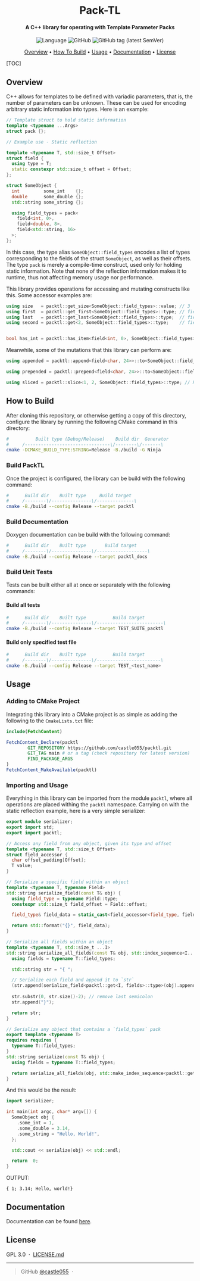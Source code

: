
<h1 align="center">
  Pack-TL
</h1>

<h4 align="center">A C++ library for operating with Template Parameter Packs</h4>

<p align="center">
<img alt="Language" src="https://img.shields.io/badge/LANG-C%2B%2B-blue?&style=for-the-badge&logo=c%2B%2B&logoColor=blue">
<img alt="GitHub" src="https://img.shields.io/github/license/castle055/packtl?style=for-the-badge">
<img alt="GitHub tag (latest SemVer)" src="https://img.shields.io/github/v/tag/castle055/packtl?color=%23fcae1e&label=latest&sort=semver&style=for-the-badge">
</p>

<p align="center">
  <a href="#overview">Overview</a> •
  <a href="#how-to-build">How To Build</a> •
  <a href="#usage">Usage</a> •
  <a href="#documentation">Documentation</a> •
  <a href="#license">License</a>
</p>

[TOC]

## Overview

C++ allows for templates to be defined with variadic parameters, that is, the number of parameters can be unknown. These can be used for encoding arbitrary static information into types. Here is an example:

```cpp
// Template struct to hold static information
template <typename ...Args>
struct pack {};

// Example use - Static reflection

template <typename T, std::size_t Offset>
struct field {
  using type = T;
  static constexpr std::size_t offset = Offset;
};

struct SomeObject {
  int         some_int    {};
  double      some_double {};
  std::string some_string {};

  using field_types = pack<
    field<int, 0>,
    field<double, 8>,
    field<std::string, 16>
  >;
};
```

In this case, the type alias `SomeObject::field_types` encodes a list of types corresponding to the fields of the struct `SomeObject`, as well as their offsets. The type `pack` is merely a compile-time construct, used only for holding static information. Note that none of the reflection information makes it to runtime, thus not affecting memory usage nor performance.

This library provides operations for accessing and mutating constructs like this. Some accessor examples are:

```cpp
using size   = packtl::get_size<SomeObject::field_types>::value; // 3
using first  = packtl::get_first<SomeObject::field_types>::type; // field<int, 0>
using last   = packtl::get_last<SomeObject::field_types>::type;  // field<std::string, 16>
using second = packtl::get<2, SomeObject::field_types>::type;    // field<double, 8>


bool has_int = packtl::has_item<field<int, 0>, SomeObject::field_types>::value; // true
```

Meanwhile, some of the mutations that this library can perform are:

```cpp
using appended = packtl::append<field<char, 24>>::to<SomeObject::field_types>::type;

using prepended = packtl::prepend<field<char, 24>>::to<SomeObject::field_types>::type;

using sliced = packtl::slice<1, 2, SomeObject::field_types>::type; // Returns a pack containing the 2nd and 3rd fields

```

## How to Build

After cloning this repository, or otherwise getting a copy of this directory, configure the library by running the following CMake command in this directory:

```sh
#          Built type (Debug/Release)    Build dir  Generator
#     /--------------------------------\/--------\/-------\
cmake -DCMAKE_BUILD_TYPE:STRING=Release -B./build -G Ninja
```

### Build PackTL

Once the project is configured, the library can be build with the following command:

```sh
#      Build dir    Built type     Build target
#     /--------\/---------------\/--------------\
cmake -B./build --config Release --target packtl
```

### Build Documentation

Doxygen documentation can be build with the following command:

```sh
#      Build dir    Built type       Build target
#     /--------\/---------------\/-------------------\
cmake -B./build --config Release --target packtl_docs
```

### Build Unit Tests

Tests can be built either all at once or separately with the following commands:

#### Build all tests

```sh
#      Build dir    Built type          Build target
#     /--------\/---------------\/-------------------------\
cmake -B./build --config Release --target TEST_SUITE_packtl
```

#### Build only specified test file

```sh
#      Build dir    Built type          Build target
#     /--------\/---------------\/------------------------\
cmake -B./build --config Release --target TEST_<test_name>
```

## Usage

### Adding to CMake Project

Integrating this library into a CMake project is as simple as adding the following to the `CmakeLists.txt` file:

```cmake
include(FetchContent)

FetchContent_Declare(packtl
        GIT_REPOSITORY https://github.com/castle055/packtl.git
        GIT_TAG main # or a tag (check repository for latest version)
        FIND_PACKAGE_ARGS
)
FetchContent_MakeAvailable(packtl)
```

### Importing and Usage

Everything in this library can be imported from the module `packtl`, where all operations are placed withing the `packtl` namespace. Carrying on with the static reflection example, here is a very simple serializer:

```cpp
export module serializer;
export import std;
export import packtl;

// Access any field from any object, given its type and offset
template <typename T, std::size_t Offset>
struct field_accessor {
  char offset_padding[Offset];
  T value;
}

// Serialize a specific field within an object
template <typename T, typename Field>
std::string serialize_field(const T& obj) {
  using field_type = typename Field::type;
  constexpr std::size_t field_offset = Field::offset;

  field_type& field_data = static_cast<field_accessor<field_type, field_offset>*>(&obj)->value;

  return std::format("{}", field_data);
}

// Serialize all fields within an object
template <typename T, std::size_t ...I>
std::string serialize_all_fields(const T& obj, std::index_sequence<I...>) {
  using fields = typename T::field_types;

  std::string str = "{ ";

  // Serialize each field and append it to `str`
  (str.append(serialize_field<packtl::get<I, fields>::type>(obj).append("; ")), ...);
  
  str.substr(0, str.size()-2); // remove last semicolon
  str.append("}");

  return str;
}

// Serialize any object that contains a `field_types` pack
export template <typename T>
requires requires {
  typename T::field_types;
}
std::string serialize(const T& obj) {
  using fields = typename T::field_types;

  return serialize_all_fields(obj, std::make_index_sequence<packtl::get_size<fields>::value>());
}
```

And this would be the result:

```cpp
import serializer;

int main(int argc, char* argv[]) {
  SomeObject obj {
    .some_int = 1,
    .some_double = 3.14,
    .some_string = "Hello, World!",
  };

  std::cout << serialize(obj) << std::endl;

  return  0;
}
```

OUTPUT:
```
{ 1; 3.14; Hello, world!}
```

## Documentation

Documentation can be found [here](https://castle055.github.io/packtl/).

## License

GPL 3.0 &nbsp;&middot;&nbsp; [LICENSE.md](https://castle055.github.io/packtl/license.html)

---

> GitHub [@castle055](https://github.com/castle055) &nbsp;&middot;&nbsp;

